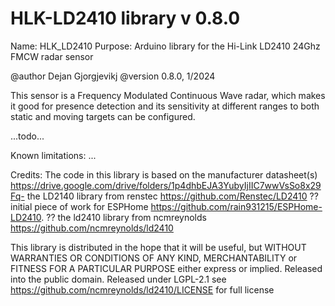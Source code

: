 # HLK-LD2410 library v 0.8.0

  Name: HLK_LD2410
  Purpose: Arduino library for the Hi-Link LD2410 24Ghz FMCW radar sensor

  @author Dejan Gjorgjevikj
  @version 0.8.0, 1/2024

  This sensor is a Frequency Modulated Continuous Wave radar, which makes it good for presence detection and its sensitivity at different ranges to both static and moving targets can be configured.
 
 ...todo...

Known limitations:
...

Credits:
  The code in this library is based on the manufacturer datasheet(s) https://drive.google.com/drive/folders/1p4dhbEJA3YubyIjIIC7wwVsSo8x29Fq-
  the LD2140 library from renstec https://github.com/Renstec/LD2410
  ?? initial piece of work for ESPHome https://github.com/rain931215/ESPHome-LD2410.
  ?? the ld2410 library from ncmreynolds https://github.com/ncmreynolds/ld2410

This library is distributed in the hope that it will be useful, but
WITHOUT WARRANTIES OR CONDITIONS OF ANY KIND, MERCHANTABILITY or
FITNESS FOR A PARTICULAR PURPOSE either express or implied.
Released into the public domain.
Released under LGPL-2.1 see https://github.com/ncmreynolds/ld2410/LICENSE for full license